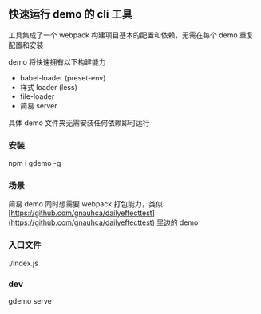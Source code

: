 ## 快速运行 demo 的 cli 工具

工具集成了一个 webpack 构建项目基本的配置和依赖，无需在每个 demo 重复配置和安装

demo 将快速拥有以下构建能力

* babel-loader (preset-env)
* 样式 loader (less)
* file-loader
* 简易 server

具体 demo 文件夹无需安装任何依赖即可运行

### 安装
npm i gdemo -g

### 场景

简易 demo 同时想需要 webpack 打包能力，类似 [https://github.com/gnauhca/dailyeffecttest](https://github.com/gnauhca/dailyeffecttest) 里边的 demo

### 入口文件

./index.js

### dev

gdemo serve



